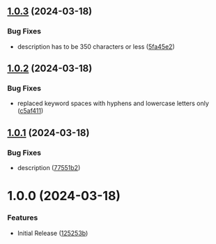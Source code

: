 ## [1.0.3](https://github.com/CoCreate-app/CoCreate-ffmpeg/compare/v1.0.2...v1.0.3) (2024-03-18)


### Bug Fixes

* description has to be 350 characters or less ([5fa45e2](https://github.com/CoCreate-app/CoCreate-ffmpeg/commit/5fa45e2da72bad32ed21e5771295a620154ab344))

## [1.0.2](https://github.com/CoCreate-app/CoCreate-ffmpeg/compare/v1.0.1...v1.0.2) (2024-03-18)


### Bug Fixes

* replaced keyword spaces with hyphens and lowercase letters only ([c5af411](https://github.com/CoCreate-app/CoCreate-ffmpeg/commit/c5af411ccb9158c634f7a68fb941069287b95454))

## [1.0.1](https://github.com/CoCreate-app/CoCreate-ffmpeg/compare/v1.0.0...v1.0.1) (2024-03-18)


### Bug Fixes

* description ([77551b2](https://github.com/CoCreate-app/CoCreate-ffmpeg/commit/77551b20a940b05c212dbad549624fea17082c61))

# 1.0.0 (2024-03-18)


### Features

* Initial Release ([125253b](https://github.com/CoCreate-app/CoCreate-ffmpeg/commit/125253b5f1808b3f7ef54d68cf638b5633f253ce))
